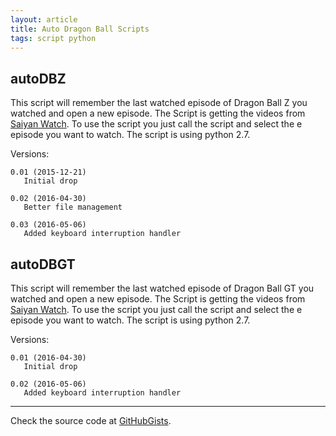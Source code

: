```yaml
---
layout: article
title: Auto Dragon Ball Scripts
tags: script python
---
```


## autoDBZ

This script will remember the last watched episode of Dragon Ball Z you watched and open a new episode. The Script is getting the videos from [Saiyan Watch](http://saiyanwatch.com/). To use the script you just call the script and select the e episode you want to watch. The script is using python 2.7.

Versions:

```text
0.01 (2015-12-21)
   Initial drop

0.02 (2016-04-30)
   Better file management

0.03 (2016-05-06)
   Added keyboard interruption handler
```


## autoDBGT

This script will remember the last watched episode of Dragon Ball GT you watched and open a new episode. The Script is getting the videos from [Saiyan Watch](http://saiyanwatch.com/). To use the script you just call the script and select the e episode you want to watch. The script is using python 2.7.

Versions:

```text
0.01 (2016-04-30)
   Initial drop

0.02 (2016-05-06)
   Added keyboard interruption handler
```

---

Check the source code at
[GitHubGists](https://gist.github.com/cyrillbrito/579af7117948c30fb8b3317f94381b87).
